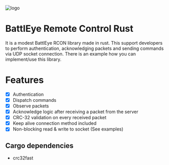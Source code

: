 ![logo](https://i.imgur.com/jPesxDd.png)

# BattlEye Remote Control Rust

It is a modest BattlEye RCON library made in rust. This support developers to perform authentication, 
acknowledging packets and sending commands via UDP socket connection. There is an example how you can 
implement/use this library.

# Features

- [x] Authentication
- [x] Dispatch commands
- [x] Observe packets
- [x] Acknowledge logic after receiving a packet from the server
- [x] CRC-32 validation on every received packet
- [x] Keep alive connection method included
- [x] Non-blocking read & write to socket (See examples)

## Cargo dependencies

- crc32fast